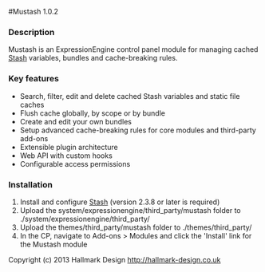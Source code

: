 #Mustash 1.0.2

### Description

Mustash is an ExpressionEngine control panel module for managing cached [Stash](https://github.com/croxton/Stash) variables, bundles and cache-breaking rules.

### Key features
* Search, filter, edit and delete cached Stash variables and static file caches
* Flush cache globally, by scope or by bundle
* Create and edit your own bundles
* Setup advanced cache-breaking rules for core modules and third-party add-ons
* Extensible plugin architecture
* Web API with custom hooks
* Configurable access permissions


### Installation
1. Install and configure [Stash](https://github.com/croxton/Stash/wiki/Installing-%26-upgrading) (version 2.3.8 or later is required)
2. Upload the system/expressionengine/third_party/mustash folder to ./system/expressionengine/third_party/
3. Upload the themes/third_party/mustash folder to ./themes/third_party/
4. In the CP, navigate to Add-ons > Modules and click the 'Install' link for the Mustash module


Copyright (c) 2013 Hallmark Design http://hallmark-design.co.uk
